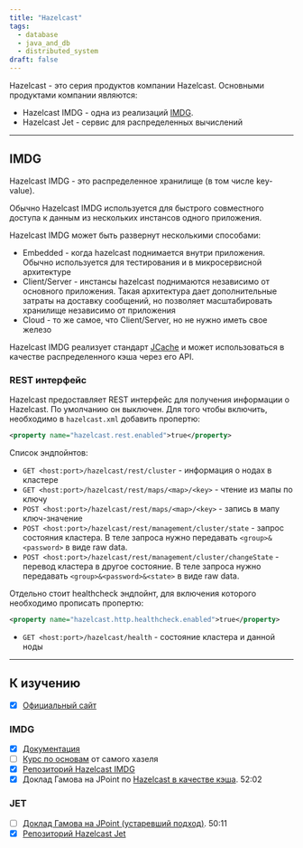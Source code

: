 ```yaml
---
title: "Hazelcast"
tags:
  - database
  - java_and_db
  - distributed_system
draft: false
---
```


Hazelcast - это серия продуктов компании Hazelcast.
Основными продуктами компании являются:

- Hazelcast IMDG - одна из реализаций [IMDG](../database/imdg.md).
- Hazelcast Jet - сервис для распределенных вычислений

---
## IMDG

Hazelcast IMDG - это распределенное хранилище (в том числе key-value).

Обычно Hazelcast IMDG используется для быстрого совместного доступа к данным из нескольких инстансов одного приложения.

Hazelcast IMDG может быть развернут несколькими способами:

- Embedded - когда hazelcast поднимается внутри приложения. Обычно используется для тестирования и в микросервисной архитектуре
- Client/Server - инстансы hazelcast поднимаются независимо от основного приложения. Такая архитектура дает дополнительные затраты на доставку сообщений, но позволяет масштабировать хранилище независимо от приложения
- Cloud - то же самое, что Client/Server, но не нужно иметь свое железо

Hazelcast IMDG реализует стандарт [JCache](../java/jcache.md) и может использоваться в качестве распределенного кэша через его API.

### REST интерфейс

Hazelcast предоставляет REST интерфейс для получения информации о Hazelcast. По умолчанию он выключен. Для того чтобы включить, необходимо в `hazelcast.xml` добавить пропертю:
```xml
<property name="hazelcast.rest.enabled">true</property>
```

Список эндпойнтов:
- `GET <host:port>/hazelcast/rest/cluster` - информация о нодах в кластере
- `GET <host:port>/hazelcast/rest/maps/<map>/<key>` - чтение из мапы по ключу
- `POST <host:port>/hazelcast/rest/maps/<map>/<key>` - запись в мапу ключ-значение
- `POST <host:port>/hazelcast/rest/management/cluster/state` - запрос состояния кластера. В теле запроса нужно передавать `<group>&<password>` в виде raw data.
- `POST <host:port>/hazelcast/rest/management/cluster/changeState` - перевод кластера в другое состояние. В теле запроса нужно передавать `<group>&<password>&<state>` в виде raw data.

Отдельно стоит healthcheck эндпойнт, для включения которого необходимо прописать пропертю:
```xml
<property name="hazelcast.http.healthcheck.enabled">true</property>
```

- `GET <host:port>/hazelcast/health` - состояние кластера и данной ноды

---
## К изучению

- [X] [Официальный сайт](https://hazelcast.org/)

### IMDG

- [X] [Документация](https://docs.hazelcast.com/imdg/latest/index.html)
- [ ] [Курс по основам](https://training.hazelcast.com/introduction-to-hazelcast) от самого хазеля
- [X] [Репозиторий Hazelcast IMDG](https://github.com/hazelcast/hazelcast)
- [X] Доклад Гамова на JPoint по [Hazelcast в качестве кэша](https://www.youtube.com/watch?v=mU893v4HtF4&ab_channel=JUG.ru). 52:02

### JET

- [ ] [Доклад Гамова на JPoint (устаревший подход)](https://www.youtube.com/watch?v=J68pBDicGII&ab_channel=JUG.ru). 50:11
- [X] [Репозиторий Hazelcast Jet](https://github.com/hazelcast/hazelcast-jet)